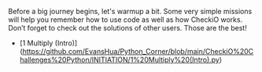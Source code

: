 Before a big journey begins, let's warmup a bit. Some very simple missions will help you remember how to use code as well as how CheckiO works. Don’t forget to check out the solutions of other users. Those are the best!

- [1 Multiply (Intro)] (https://github.com/EvansHua/Python_Corner/blob/main/CheckiO%20Challenges%20Python/INITIATION/1%20Multiply%20(Intro).py) 
